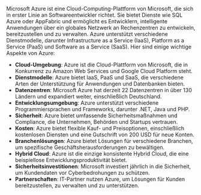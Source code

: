 
Microsoft Azure ist eine Cloud-Computing-Plattform von Microsoft, die sich in erster Linie an Softwareentwickler richtet. Sie bietet Dienste wie SQL Azure oder AppFabric und ermöglicht es Entwicklern, intelligente Anwendungen über ein globales Netzwerk an Rechenzentren zu entwickeln, bereitzustellen und zu verwalten. Azure unterstützt verschiedene Dienstmodelle, darunter Infrastructure as a Service (IaaS), Platform as a Service (PaaS) und Software as a Service (SaaS). Hier sind einige wichtige Aspekte von Azure:

- **Cloud-Umgebung**: Azure ist die Cloud-Plattform von Microsoft, die in Konkurrenz zu Amazon Web Services und Google Cloud Platform steht.
- **Dienstmodelle**: Azure bietet IaaS, PaaS und SaaS, die verschiedene Arten der Unterstützung für Anwendungen und Datenbanken bieten.
- **Datenzentren**: Microsoft Azure hat derzeit 22 Datenzentren in über 130 Ländern und expandiert weiter, einschließlich Deutschland.
- **Entwicklungsumgebung**: Azure unterstützt verschiedene Programmiersprachen und Frameworks, darunter .NET, Java und PHP.
- **Sicherheit**: Azure bietet umfassende Sicherheitsmaßnahmen und Compliance, die Unternehmen, Behörden und Startups vertrauen.
- **Kosten**: Azure bietet flexible Kauf- und Preisoptionen, einschließlich kostenlosen Diensten und eine Gutschrift von 200 USD für neue Konten.
- **Branchenlösungen**: Azure bietet Lösungen für verschiedene Branchen, um spezifische Geschäftsherausforderungen zu bewältigen.
- **Hybrid Cloud**: Azure ist die einzige konsistente Hybrid Cloud, die eine beispiellose Entwicklungsproduktivität bietet.
- **Sicherheitsinvestitionen**: Microsoft investiert jährlich in die Sicherheit, um Kundendaten vor Cyberbedrohungen zu schützen.
- **Partnerschaften**: IT-Partner nutzen Azure, um Lösungen für Kunden bereitzustellen, zu verwalten und zu unterstützen.